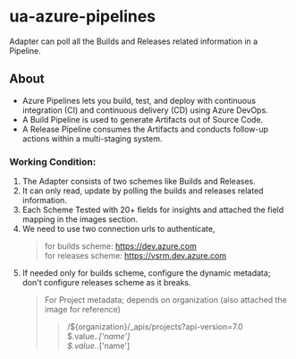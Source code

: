 # ua-azure-pipelines
 Adapter can poll all the Builds and Releases related information in a Pipeline.  

## About
- Azure Pipelines lets you build, test, and deploy with continuous integration (CI) and continuous delivery (CD) using Azure DevOps.
- A Build Pipeline is used to generate Artifacts out of Source Code.   
- A Release Pipeline consumes the Artifacts and conducts follow-up actions within a multi-staging system.

### Working Condition:
1. The Adapter consists of two schemes like Builds and Releases.
2. It can only read, update by polling the builds and releases related information.
3. Each Scheme Tested with 20+ fields for insights and attached the field mapping in the images section.
4. We need to use two connection urls to authenticate,
    > for builds scheme: https://dev.azure.com  
    > for releases scheme: https://vsrm.dev.azure.com
5. If needed only for builds scheme, configure the dynamic metadata; don't configure releases scheme as it breaks.
    > For Project metadata; depends on organization (also attached the image for reference)
    >> /${organization}/_apis/projects?api-version=7.0  
    >> $.value.*.['name']  
    >> $.value.*.['name']

